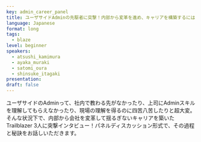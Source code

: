 ```yaml
---
key: admin_career_panel
title: ユーザサイドAdminの先駆者に突撃！内部から変革を進め、キャリアを構築するには？
language: Japanese
format: long
tags:
  - blaze
level: beginner
speakers:
  - atsushi_kamimura
  - ayaka_muraki
  - satomi_oura
  - shinsuke_itagaki
presentation: 
draft: false
---
```

ユーザサイドのAdminって、社内で教わる先がなかったり、上司にAdminスキルを理解してもらえなかったり、現場の理解を得るのに四苦八苦したりと超大変。そんな状況下で、内部から会社を変革して揺るぎないキャリアを築いたTrailblazer 3人に突撃インタビュー！パネルディスカッション形式で、その過程と秘訣をお話しいただきます。
